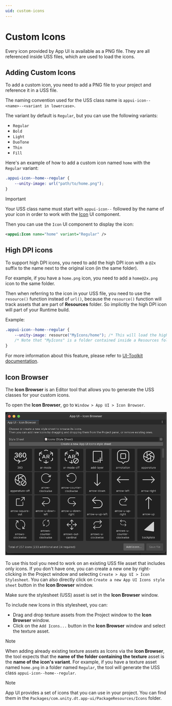 ```yaml
---
uid: custom-icons
---
```


# Custom Icons

Every icon provided by App UI is available as a PNG file.
They are all referenced inside USS files, which are used to load the icons.

## Adding Custom Icons

To add a custom icon, you need to add a PNG file to your project and reference it in a USS file.

The naming convention used for the USS class name is `appui-icon--<name>--<variant in lowercase>`.

The variant by default is `Regular`, but you can use the following variants:

- `Regular`
- `Bold`
- `Light`
- `DuoTone`
- `Thin`
- `Fill`

Here's an example of how to add a custom icon named `home` with the `Regular` variant:

```css
.appui-icon--home--regular {
    --unity-image: url("path/to/home.png");
}
```

> [!IMPORTANT]
> Your USS class name must start with `appui-icon--` followed by the name of your icon
> in order to work with the [Icon](xref:Unity.AppUI.UI.Icon) UI component.

Then you can use the `Icon` UI component to display the icon:

```xml
<appui:Icon name="home" variant="Regular" />
```

## High DPI icons

To support high DPI icons, you need to add the high DPI icon with a `@2x` suffix to the name next to the original icon (in the same folder).

For example, if you have a `home.png` icon, you need to add a `home@2x.png` icon to the same folder.

Then when referring to the icon in your USS file, you need to use the `resource()` function instead of `url()`,
because the `resource()` function will track assets that are part of **Resources** folder. So implicitly the high DPI icon will part of your Runtime build.

Example:

```css
.appui-icon--home--regular {
    --unity-image: resource("MyIcons/home"); /* This will load the high DPI icon on devices with a pixel ratio of 2.0 */
    /* Note that "MyIcons" is a folder contained inside a Resources folder */
}
```

For more information about this feature, please refer to [UI-Toolkit documentation](xref:UIE-USS-PropertyTypes).

## Icon Browser

The **Icon Browser** is an Editor tool that allows you to generate the USS classes
for your custom icons.

To open the **Icon Browser**, go to `Window > App UI > Icon Browser`.

<p align="center">
  <img src="images/icon-browser.png" alt="Icon Browser">
</p>

To use this tool you need to work on an existing USS file asset that includes only icons.
If you don't have one, you can create a new one by right-clicking in the Project window
and selecting `Create > App UI > Icon Stylesheet`.
You can also directly click on `Create a new App UI Icons style sheet`
button in the **Icon Browser** window.

Make sure the stylesheet (USS) asset is set in the **Icon Browser** window.

To include new Icons in this stylesheet, you can:
- Drag and drop texture assets from the Project window to the **Icon Browser** window.
- Click on the `Add Icons...` button in the **Icon Browser** window and select the texture asset.

> [!NOTE]
> When adding already existing texture assets as Icons via the **Icon Browser**,
> the tool expects that the **name of the folder containing the texture** asset is
> the **name of the icon's variant**.
> For example, if you have a texture asset named `home.png` in a folder named `Regular`,
> the tool will generate the USS class `appui-icon--home--regular`.

> [!NOTE]
> App UI provides a set of icons that you can use in your project.
> You can find them in the `Packages/com.unity.dt.app-ui/PackageResources/Icons` folder.
